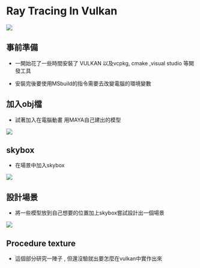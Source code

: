 # Ray Tracing In Vulkan

<img align="center" src="https://github.com/GPSnoopy/RayTracingInVulkan/blob/master/gallery/LucySettings.jpg">


## 事前準備

- 一開始花了一些時間安裝了 VULKAN 以及vcpkg, cmake ,visual studio 等開發工具

- 安裝完後要使用MSbuild的指令需要去改變電腦的環境變數

## 加入obj檔

- 試著加入在電腦動畫 用MAYA自己建出的模型

<img align="center" src="https://github.com/GPSnoopy/RayTracingInVulkan/blob/master/gallery/append_obj.jpg">


## skybox 

- 在場景中加入skybox 

<img align="center" src="https://github.com/GPSnoopy/RayTracingInVulkan/blob/master/gallery/skybox.jpg">

## 設計場景

- 將一些模型放到自己想要的位置加上skybox嘗試設計出一個場景

<img align="center" src="https://github.com/GPSnoopy/RayTracingInVulkan/blob/master/gallery/demo.jpg">

## Procedure texture

- 這個部分研究一陣子 , 但還沒驗就出要怎麼在vulkan中實作出來
